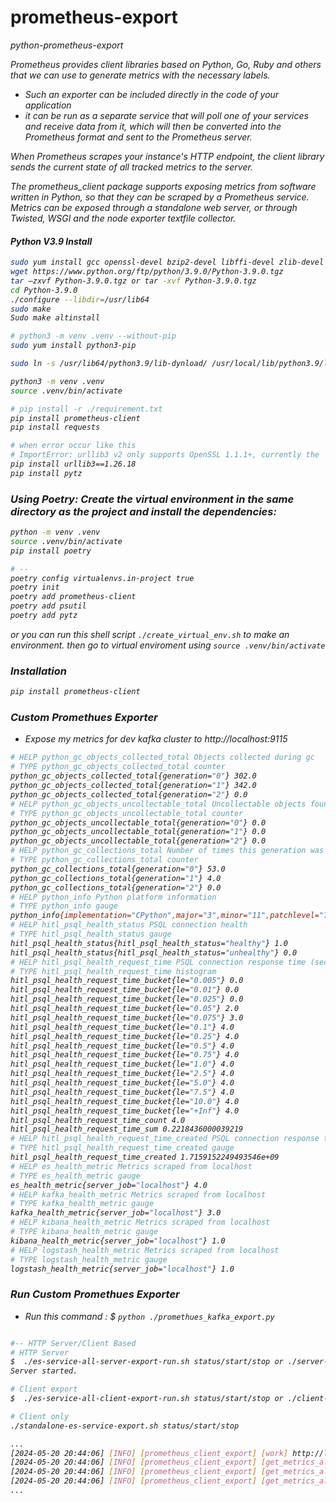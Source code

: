 # prometheus-export
<i>python-prometheus-export

Prometheus provides client libraries based on Python, Go, Ruby and others that we can use to generate metrics with the necessary labels. 
- Such an exporter can be included directly in the code of your application
- it can be run as a separate service that will poll one of your services and receive data from it, which will then be converted into the Prometheus format and sent to the Prometheus server. 

When Prometheus scrapes your instance's HTTP endpoint, the client library sends the current state of all tracked metrics to the server.

The prometheus_client package supports exposing metrics from software written in Python, so that they can be scraped by a Prometheus service.
Metrics can be exposed through a standalone web server, or through Twisted, WSGI and the node exporter textfile collector.


#### Python V3.9 Install
```bash
sudo yum install gcc openssl-devel bzip2-devel libffi-devel zlib-devel git 
wget https://www.python.org/ftp/python/3.9.0/Python-3.9.0.tgz 
tar –zxvf Python-3.9.0.tgz or tar -xvf Python-3.9.0.tgz 
cd Python-3.9.0 
./configure --libdir=/usr/lib64 
sudo make 
Sudo make altinstall 

# python3 -m venv .venv --without-pip
sudo yum install python3-pip

sudo ln -s /usr/lib64/python3.9/lib-dynload/ /usr/local/lib/python3.9/lib-dynload

python3 -m venv .venv
source .venv/bin/activate

# pip install -r ./requirement.txt
pip install prometheus-client
pip install requests

# when error occur like this
# ImportError: urllib3 v2 only supports OpenSSL 1.1.1+, currently the 'ssl' module is compiled with 'OpenSSL 1.0.2k-fips  26 Jan 2017'. See: https://github.com/urllib3/urllib3/issues/2168
pip install urllib3==1.26.18
pip install pytz
```


### Using Poetry: Create the virtual environment in the same directory as the project and install the dependencies:
```bash
python -m venv .venv
source .venv/bin/activate
pip install poetry

# --
poetry config virtualenvs.in-project true
poetry init
poetry add prometheus-client
poetry add psutil
poetry add pytz
```
or you can run this shell script `./create_virtual_env.sh` to make an environment. then go to virtual enviroment using `source .venv/bin/activate`



### Installation
```bash
pip install prometheus-client
```

### Custom Promethues Exporter
- Expose my metrics for dev kafka cluster to http://localhost:9115
```bash
# HELP python_gc_objects_collected_total Objects collected during gc
# TYPE python_gc_objects_collected_total counter
python_gc_objects_collected_total{generation="0"} 302.0
python_gc_objects_collected_total{generation="1"} 342.0
python_gc_objects_collected_total{generation="2"} 0.0
# HELP python_gc_objects_uncollectable_total Uncollectable objects found during GC
# TYPE python_gc_objects_uncollectable_total counter
python_gc_objects_uncollectable_total{generation="0"} 0.0
python_gc_objects_uncollectable_total{generation="1"} 0.0
python_gc_objects_uncollectable_total{generation="2"} 0.0
# HELP python_gc_collections_total Number of times this generation was collected
# TYPE python_gc_collections_total counter
python_gc_collections_total{generation="0"} 53.0
python_gc_collections_total{generation="1"} 4.0
python_gc_collections_total{generation="2"} 0.0
# HELP python_info Python platform information
# TYPE python_info gauge
python_info{implementation="CPython",major="3",minor="11",patchlevel="7",version="3.11.7"} 1.0
# HELP hitl_psql_health_status PSQL connection health
# TYPE hitl_psql_health_status gauge
hitl_psql_health_status{hitl_psql_health_status="healthy"} 1.0
hitl_psql_health_status{hitl_psql_health_status="unhealthy"} 0.0
# HELP hitl_psql_health_request_time PSQL connection response time (seconds)
# TYPE hitl_psql_health_request_time histogram
hitl_psql_health_request_time_bucket{le="0.005"} 0.0
hitl_psql_health_request_time_bucket{le="0.01"} 0.0
hitl_psql_health_request_time_bucket{le="0.025"} 0.0
hitl_psql_health_request_time_bucket{le="0.05"} 2.0
hitl_psql_health_request_time_bucket{le="0.075"} 3.0
hitl_psql_health_request_time_bucket{le="0.1"} 4.0
hitl_psql_health_request_time_bucket{le="0.25"} 4.0
hitl_psql_health_request_time_bucket{le="0.5"} 4.0
hitl_psql_health_request_time_bucket{le="0.75"} 4.0
hitl_psql_health_request_time_bucket{le="1.0"} 4.0
hitl_psql_health_request_time_bucket{le="2.5"} 4.0
hitl_psql_health_request_time_bucket{le="5.0"} 4.0
hitl_psql_health_request_time_bucket{le="7.5"} 4.0
hitl_psql_health_request_time_bucket{le="10.0"} 4.0
hitl_psql_health_request_time_bucket{le="+Inf"} 4.0
hitl_psql_health_request_time_count 4.0
hitl_psql_health_request_time_sum 0.2218436000039219
# HELP hitl_psql_health_request_time_created PSQL connection response time (seconds)
# TYPE hitl_psql_health_request_time_created gauge
hitl_psql_health_request_time_created 1.7159152249493546e+09
# HELP es_health_metric Metrics scraped from localhost
# TYPE es_health_metric gauge
es_health_metric{server_job="localhost"} 4.0
# HELP kafka_health_metric Metrics scraped from localhost
# TYPE kafka_health_metric gauge
kafka_health_metric{server_job="localhost"} 3.0
# HELP kibana_health_metric Metrics scraped from localhost
# TYPE kibana_health_metric gauge
kibana_health_metric{server_job="localhost"} 1.0
# HELP logstash_health_metric Metrics scraped from localhost
# TYPE logstash_health_metric gauge
logstash_health_metric{server_job="localhost"} 1.0
```


### Run Custom Promethues Exporter
- Run this command : $ `python ./promethues_kafka_export.py`
```bash

#-- HTTP Server/Client Based
# HTTP Server
$  ./es-service-all-server-export-run.sh status/start/stop or ./server-export-run.sh
Server started.

# Client export
$  ./es-service-all-client-export-run.sh status/start/stop or ./client-export-run.sh

# Client only
./standalone-es-service-export.sh status/start/stop

...
[2024-05-20 20:44:06] [INFO] [prometheus_client_export] [work] http://localhost:9999/health?kafka_url=localhost:9092,localhost:9092,localhost:9092&es_url=localhost:9200,localhost:9200,localhost:9200,localhost:9200&kibana_url=localhost:5601&logstash_url=process
[2024-05-20 20:44:06] [INFO] [prometheus_client_export] [get_metrics_all_envs] 200
[2024-05-20 20:44:06] [INFO] [prometheus_client_export] [get_metrics_all_envs] <Response [200]>
[2024-05-20 20:44:06] [INFO] [prometheus_client_export] [get_metrics_all_envs] {'kafka_url': {'localhost:9092': 'OK', 'GREEN_CNT': 3, 'localhost:9092': 'OK', 'localhost:9092': 'OK'}, 'es_url': {'localhost:9200': 'OK', 'GREEN_CNT': 4, 'localhost:9200': 'OK', 'localhost:9200': 'OK', 'localhost:9200': 'OK'}, 'kibana_url': {'localhost:5601': 'OK', 'GREEN_CNT': 1}, 'logstash_url': 1}
...
```